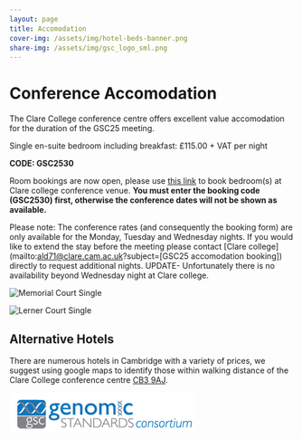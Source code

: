 ```yaml
---
layout: page
title: Accomodation
cover-img: /assets/img/hotel-beds-banner.png
share-img: /assets/img/gsc_logo_sml.png
---
```


# Conference Accomodation

The Clare College conference centre offers excellent value accomodation for the duration of the GSC25 meeting. 

Single en-suite bedroom including breakfast: £115.00 + VAT per night

**CODE: GSC2530**

Room bookings are now open, please use [this link](https://clareconferencing.com/bed-and-breakfast) to book bedroom(s) at Clare college conference venue.
**You must enter the booking code (GSC2530) first, otherwise the conference dates will not be shown as available.**

Please note: The conference rates (and consequently the booking form) are only available for the Monday, Tuesday and Wednesday nights. If you would like to extend the stay before the meeting please contact [Clare college](mailto:ald71@clare.cam.ac.uk?subject=[GSC25 accomodation booking]) directly to request additional nights. UPDATE- Unfortunately there is no availability beyond Wednesday night at Clare college.


![Memorial Court Single](../assets/img/Bedroom_Memorial_Court_Single_En-suite.jpg)

![Lerner Court Single](../assets/img/Bedroom_Lerner_Court_Single_En-suite.jpg)


## Alternative Hotels

There are numerous hotels in Cambridge with a variety of prices, we suggest using google maps to identify those within walking distance of the Clare College conference centre [CB3 9AJ](https://maps.app.goo.gl/PZgoxzvmjbZo3kAv9).




[ ![GenSC](../assets/img/gsc_logo_sml.png) ](https://www.gensc.org/)




